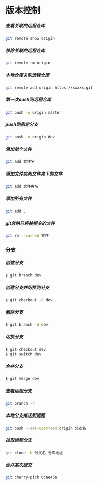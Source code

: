 # 版本控制


##### 查看关联的远程仓库
```sh
git remote show origin
```

##### 移除关联的远程仓库
```sh
git remote rm origin
```

##### 本地仓库关联远程仓库

```sh
git remote add origin https://xxxxx.git
```


##### 第一次push到远程仓库
```sh
git push -u origin master
```

##### push到指定分支
```sh
git push -u origin dev
```


##### 添加单个文件
```sh
git add 文件名
```
##### 添加文件夹和文件夹下的文件
```sh
git add 文件夹名
```
##### 添加所有文件
```sh
git add .
```

##### git忽略已经被提交的文件
```sh
git rm --cached 文件
```




### 分支

##### 创建分支
```sh
$ git branch dev
```
##### 创建分支并切换到分支
```sh
$ git checkout -b dev
```

##### 删除分支
```sh
$ git branch -d dev
```

##### 切换分支
```sh
$ git checkout dev
$ git switch dev

```

##### 合并分支
```sh
$ git merge dev
```



##### 查看远程分支
```sh
git branch -r
```


##### 本地分支推送到远程
```sh
git push --set-upstream origin 分支名
```

##### 拉取远程分支
```sh
git clone -b 分支名 仓库地址
```

##### 合并某次提交
```sh
git cherry-pick 6cae45a
```

